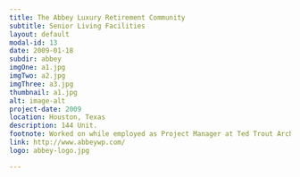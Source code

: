 ```yaml
---
title: The Abbey Luxury Retirement Community
subtitle: Senior Living Facilities
layout: default
modal-id: 13
date: 2009-01-18
subdir: abbey
imgOne: a1.jpg
imgTwo: a2.jpg
imgThree: a3.jpg
thumbnail: a1.jpg
alt: image-alt
project-date: 2009
location: Houston, Texas
description: 144 Unit.
footnote: Worked on while employed as Project Manager at Ted Trout Architects and Associates, LTD.
link: http://www.abbeywp.com/
logo: abbey-logo.jpg

---
```

